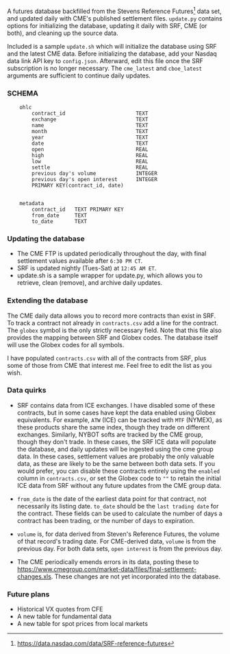 A futures database backfilled from the Stevens Reference Futures[^1] data set, and updated daily with CME's published settlement files. `update.py` contains options for initializing the database, updating it daily with SRF, CME (or both), and cleaning up the source data. 

Included is a sample `update.sh` which will initialize the database using SRF and the latest CME data. Before initializing the database, add your Nasdaq data link API key to `config.json`. Afterward, edit this file once the SRF subscription is no longer necessary. The `cme_latest` and `cboe_latest` arguments are sufficient to continue daily updates.

### SCHEMA

```
    ohlc
        contract_id                       TEXT
        exchange                          TEXT
        name                              TEXT
        month                             TEXT
        year                              TEXT
        date                              TEXT
        open                              REAL
        high                              REAL
        low                               REAL
        settle                            REAL
        previous day's volume             INTEGER
        previous day's open interest      INTEGER
        PRIMARY KEY(contract_id, date)


    metadata
        contract_id   TEXT PRIMARY KEY
        from_date     TEXT
        to_date       TEXT
```

### Updating the database

- The CME FTP is updated periodically throughout the day, with final settlement values available after `6:30 PM CT`.
- SRF is updated nightly (Tues-Sat) at `12:45 AM ET`.
- update.sh is a sample wrapper for update.py, which allows you to retrieve, clean (remove), and archive daily updates.

### Extending the database

The CME daily data allows you to record more contracts than exist in SRF. To track a contract not already in `contracts.csv` add a line for the contract. The `globex` symbol is the only strictly necessary field. Note that this file also provides the mapping between SRF and Globex codes. The database itself will use the Globex codes for all symbols.

I have populated `contracts.csv` with all of the contracts from SRF, plus some of those from CME that interest me. Feel free to edit the list as you wish.

### Data quirks

- SRF contains data from ICE exchanges. I have disabled some of these contracts, but in some cases have kept the data enabled using Globex equivalents. For example, `ATW` (ICE) can be tracked with `MTF` (NYMEX), as these products share the same index, though they trade on different exchanges. Similarly, NYBOT softs are tracked by the CME group, though they don't trade. In these cases, the SRF ICE data will populate the database, and daily updates will be ingested using the cme group data. In these cases, settlement values are probably the only valuable data, as these are likely to be the same between both data sets. If you would prefer, you can disable these contracts entirely using the `enabled` column in `contracts.csv`, or set the Globex code to `""` to retain the initial ICE data from SRF without any future updates from the CME group data.

- `from_date` is the date of the earliest data point for that contract, not necessarily its listing date. `to_date` should be the `last trading date` for the contract. These fields can be used to calculate the number of days a contract has been trading, or the number of days to expiration.

- `volume` is, for data derived from Steven's Reference Futures, the volume of that record's trading date. For CME-derived data, `volume` is from the previous day. For both data sets, `open interest` is from the previous day.

- The CME periodically emends errors in its data, posting these to https://www.cmegroup.com/market-data/files/final-settlement-changes.xls. These changes are not yet incorporated into the database.

### Future plans

- Historical VX quotes from CFE
- A new table for fundamental data
- A new table for spot prices from local markets

[^1]: https://data.nasdaq.com/data/SRF-reference-futures